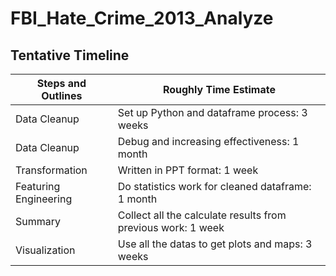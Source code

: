 # FBI_Hate_Crime_2013_Analyze
## Tentative Timeline
Steps and Outlines  |  Roughly Time Estimate
------------------  |  ---------------------
Data Cleanup  |  Set up Python and dataframe process: 3 weeks
Data Cleanup  |  Debug and increasing effectiveness: 1 month
Transformation  |  Written in PPT format: 1 week
Featuring Engineering  |  Do statistics work for cleaned dataframe: 1 month
Summary  |  Collect all the calculate results from previous work: 1 week
Visualization  |  Use all the datas to get plots and maps: 3 weeks
